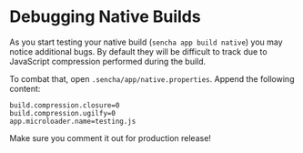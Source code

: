 Debugging Native Builds
=======================

As you start testing your native build (`sencha app build native`) you may notice additional bugs. By default they will be difficult to track due to JavaScript compression performed during the build. 

To combat that, open `.sencha/app/native.properties`. Append the following content:

```build.compression.yui=0
build.compression.closure=0
build.compression.ugilfy=0
app.microloader.name=testing.js
```

Make sure you comment it out for production release!